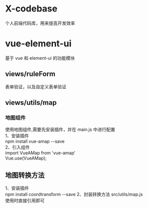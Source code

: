 # X-codebase

个人前端代码库，用来提高开发效率

# vue-element-ui

基于 vue 和 element-ui 的功能模块

## views/ruleForm

表单验证，以及自定义表单验证

## views/utils/map

### 地图组件

使用地图组件,需要先安装插件，并在 main.js 中进行配置  
1、安装插件  
npm install vue-amap --save  
2、引入组件  
import VueAMap from 'vue-amap'  
Vue.use(VueAMap);

## 地图转换方法

1、安装插件  
npm install coordtransform --save
2、封装转换方法 src/utils/map.js  
使用时直接引用即可
